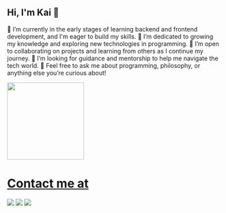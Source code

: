 ## Hi, I'm Kai 👋

🔭 I’m currently in the early stages of learning backend and frontend development, and I'm eager to build my skills.
🌱 I’m dedicated to growing my knowledge and exploring new technologies in programming.
👯 I’m open to collaborating on projects and learning from others as I continue my journey.
🤔 I’m looking for guidance and mentorship to help me navigate the tech world.
💬 Feel free to ask me about programming, philosophy, or anything else you’re curious about!

<div>
<a href="https://github.com/seu-usuário-aqui">
<img loading="lazy" height="180em" src="https://github-readme-stats.vercel.app/api/top-langs/?username=ximeneskai&layout=compact&langs_count=7&theme=dracula"/>
</div>

# Contact me at
<div>
<a href="https://instagram.com/kaiximenes" target="_blank"><img loading="lazy" src="https://img.shields.io/badge/-Instagram-%23E4405F?style=for-the-badge&logo=instagram&logoColor=white" target="_blank"></a>
<a href = "mailto:kaiximenes@outlook.com"><img loading="lazy" src="https://img.shields.io/badge/Gmail-D14836?style=for-the-badge&logo=gmail&logoColor=white" target="_blank"></a>
<a href="https://www.linkedin.com/in/ximeneskai" target="_blank"><img loading="lazy" src="https://img.shields.io/badge/-LinkedIn-%230077B5?style=for-the-badge&logo=linkedin&logoColor=white" target="_blank"></a>   
</div>
